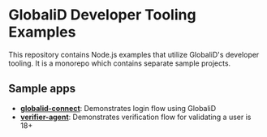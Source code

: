 # GlobaliD Developer Tooling Examples

This repository contains Node.js examples that utilize GlobaliD's developer tooling. It is a monorepo which contains separate sample projects.

## Sample apps
- **[globalid-connect](https://github.com/globalid/dev-tooling-examples/tree/main/globalid-connect)**: Demonstrates login flow using GlobaliD
- **[verifier-agent](https://github.com/globalid/dev-tooling-examples/tree/main/verifier-agent)**: Demonstrates verification flow for validating a user is 18+

